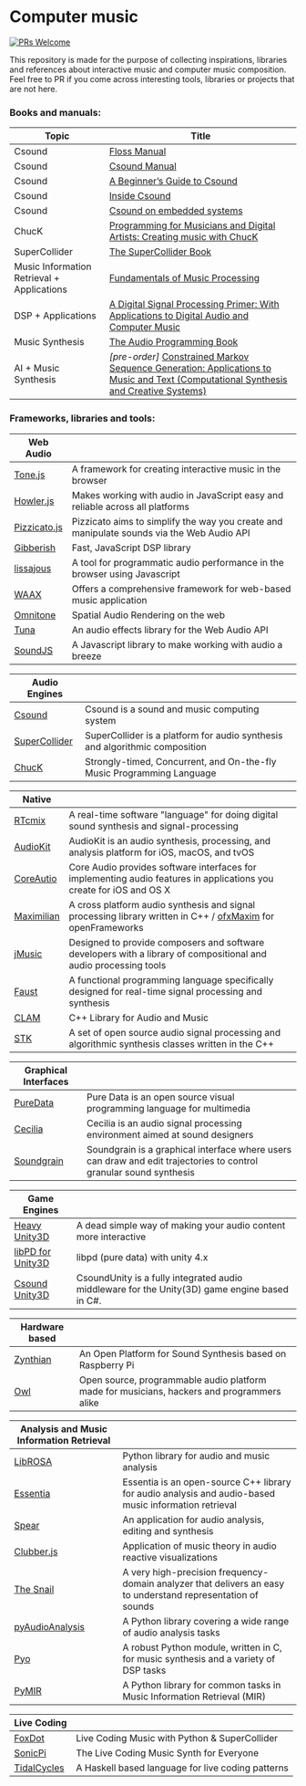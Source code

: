 # Computer music
[![PRs Welcome](https://img.shields.io/badge/PRs-welcome-brightgreen.svg?style=flat-square)](http://makeapullrequest.com)

This repository is made for the purpose of collecting inspirations, libraries and references about interactive music and computer music composition. Feel free to PR if you come across interesting tools, libraries or projects that are not here.

### Books and manuals:
|Topic|Title|
|---|---|
|Csound|[Floss Manual](http://floss.booktype.pro/csound/preface/)|
|Csound|[Csound Manual](http://csound.github.io/docs/manual/index.html)|
|Csound|[A Beginner’s Guide to Csound](http://blogs.stlawu.edu/cwatts/files/2009/02/csoundguide.pdf)|
|Csound|[Inside Csound](http://www.zedde.com/pdf/inside_csound_.pdf)|
|Csound|[Csound on embedded systems](http://www.csounds.com/journal/issue18/beagle_pi.html)|
|ChucK|[Programming for Musicians and Digital Artists: Creating music with ChucK](https://www.amazon.com/Programming-Musicians-Digital-Artists-Creating/dp/1617291706/)|
|SuperCollider|[The SuperCollider Book](http://supercolliderbook.net/)|
|Music Information Retrieval + Applications|[Fundamentals of Music Processing](http://www.springer.com/us/book/9783319219448)|
|DSP + Applications|[A Digital Signal Processing Primer: With Applications to Digital Audio and Computer Music](https://www.amazon.com/gp/product/0805316841/ref=ox_sc_sfl_title_9?ie=UTF8&psc=1&smid=ATVPDKIKX0DER)|
|Music Synthesis|[The Audio Programming Book](https://www.amazon.com/Audio-Programming-Book-MIT-Press/dp/0262014467/ref=pd_sim_14_4?_encoding=UTF8&psc=1&refRID=WX7S9DW3CAQZ1YJQ1HES)
|AI + Music Synthesis|*[pre-order]* [Constrained Markov Sequence Generation: Applications to Music and Text (Computational Synthesis and Creative Systems)](https://www.amazon.com/gp/product/3319434969/ref=ox_sc_sfl_title_18?ie=UTF8&psc=1&smid=ATVPDKIKX0DER)

### Frameworks, libraries and tools:
|Web Audio||
|---|---|
|[Tone.js](https://tonejs.github.io/)|A framework for creating interactive music in the browser|
|[Howler.js](https://howlerjs.com/)|Makes working with audio in JavaScript easy and reliable across all platforms|
|[Pizzicato.js](https://alemangui.github.io/pizzicato/)|Pizzicato aims to simplify the way you create and manipulate sounds via the Web Audio API|
|[Gibberish](https://github.com/gibber-cc/gibberish)|Fast, JavaScript DSP library|
|[lissajous](https://github.com/kylestetz/lissajous)|A tool for programmatic audio performance in the browser using Javascript|
|[WAAX](https://github.com/hoch/WAAX/)|Offers a comprehensive framework for web-based music application|
|[Omnitone](https://github.com/GoogleChrome/omnitone)|Spatial Audio Rendering on the web|
|[Tuna](https://github.com/Theodeus/tuna)|An audio effects library for the Web Audio API|
|[SoundJS](http://createjs.com/soundjs)|A Javascript library to make working with audio a breeze|


|Audio Engines||
|---|---|
|[Csound](http://csound.github.io/)|Csound is a sound and music computing system|
|[SuperCollider](http://supercollider.github.io/)|SuperCollider is a platform for audio synthesis and algorithmic composition|
|[ChucK](http://chuck.cs.princeton.edu/)|Strongly-timed, Concurrent, and On-the-fly Music Programming Language|


|Native||
|---|---|
|[RTcmix](http://rtcmix.org/)|A real-time software "language" for doing digital sound synthesis and signal-processing|
|[AudioKit](https://github.com/AudioKit/AudioKit)|AudioKit is an audio synthesis, processing, and analysis platform for iOS, macOS, and tvOS|
|[CoreAutio](https://developer.apple.com/library/content/documentation/MusicAudio/Conceptual/CoreAudioOverview/Introduction/Introduction.html)|Core Audio provides software interfaces for implementing audio features in applications you create for iOS and OS X|
|[Maximilian](https://github.com/micknoise/Maximilian)|A cross platform audio synthesis and signal processing library written in C++ / [ofxMaxim](https://github.com/falcon4ever/ofxMaxim) for openFrameworks|
|[jMusic](http://explodingart.com/jmusic/)|Designed to provide composers and software developers with a library of compositional and audio processing tools|
|[Faust](http://faust.grame.fr/)|A functional programming language specifically designed for real-time signal processing and synthesis|
|[CLAM](http://clam-project.org/)|C++ Library for Audio and Music|
|[STK](https://ccrma.stanford.edu/software/stk/)|A set of open source audio signal processing and algorithmic synthesis classes written in the C++|


|Graphical Interfaces||
|---|---|
|[PureData](https://puredata.info/)|Pure Data is an open source visual programming language for multimedia|
|[Cecilia](http://ajaxsoundstudio.com/software/cecilia/)|Cecilia is an audio signal processing environment aimed at sound designers|
|[Soundgrain](http://ajaxsoundstudio.com/software/soundgrain/)|Soundgrain is a graphical interface where users can draw and edit trajectories to control granular sound synthesis|


|Game Engines||
|---|---|
|[Heavy Unity3D](https://enzienaudio.com/)|A dead simple way of making your audio content more interactive|
|[libPD for Unity3D](https://github.com/patricksebastien/libpd4unity)|libpd (pure data) with unity 4.x|
|[Csound Unity3D](http://rorywalsh.github.io/CsoundUnity/)|CsoundUnity is a fully integrated audio middleware for the Unity(3D) game engine based in C#.|


|Hardware based||
|---|---|
|[Zynthian](http://zynthian.org/)|An Open Platform for Sound Synthesis based on Raspberry Pi|
|[Owl](https://hoxtonowl.com/)|Open source, programmable audio platform made for musicians, hackers and programmers alike|


|Analysis and Music Information Retrieval||
|---|---|
|[LibROSA](https://github.com/librosa/librosa)|Python library for audio and music analysis|
|[Essentia](http://essentia.upf.edu/home)|Essentia is an open-source C++ library for audio analysis and audio-based music information retrieval|
|[Spear](http://www.klingbeil.com/spear/)|An application for audio analysis, editing and synthesis|
|[Clubber.js](https://github.com/wizgrav/clubber)|Application of music theory in audio reactive visualizations|
|[The Snail](http://www.ircamlab.com/products/p2242-The-Snail/)|A very high-precision frequency-domain analyzer that delivers an easy to understand representation of sounds|
|[pyAudioAnalysis](https://github.com/tyiannak/pyAudioAnalysis)|A Python library covering a wide range of audio analysis tasks|
|[Pyo](http://ajaxsoundstudio.com/software/pyo/)|A robust Python module, written in C, for music synthesis and a variety of DSP tasks|
|[PyMIR](https://github.com/jsawruk/pymir)|A Python library for common tasks in Music Information Retrieval (MIR)|


|Live Coding||
|---|---|
|[FoxDot](http://foxdot.org/)|Live Coding Music with Python & SuperCollider|
|[SonicPi](http://sonic-pi.net/)|The Live Coding Music Synth for Everyone|
|[TidalCycles](https://tidalcycles.org/)|A Haskell based language for live coding patterns|
